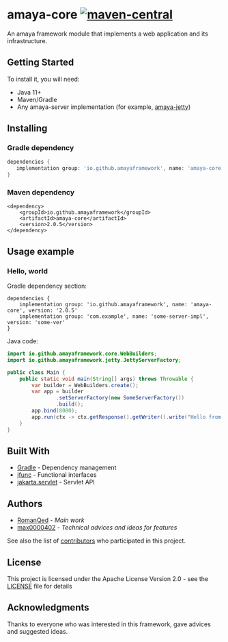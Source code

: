 # amaya-core [![maven-central](https://img.shields.io/maven-central/v/io.github.amayaframework/amaya-core?color=blue)](https://repo1.maven.org/maven2/io/github/amayaframework/amaya-core/)

An amaya framework module that implements a web application and its infrastructure.

## Getting Started

To install it, you will need:

* Java 11+
* Maven/Gradle
* Any amaya-server implementation (for example, [amaya-jetty](https://github.com/AmayaFramework/amaya-jetty))

## Installing

### Gradle dependency

```Groovy
dependencies {
   implementation group: 'io.github.amayaframework', name: 'amaya-core', version: '2.0.5'
}
```

### Maven dependency

```
<dependency>
    <groupId>io.github.amayaframework</groupId>
    <artifactId>amaya-core</artifactId>
    <version>2.0.5</version>
</dependency>
```

## Usage example

### Hello, world

<p>Gradle dependency section:</p>

```Gradle
dependencies {
    implementation group: 'io.github.amayaframework', name: 'amaya-core', version: '2.0.5'
    implementation group: 'com.example', name: 'some-server-impl', version: 'some-ver'
}
```

<p>Java code:</p>

```Java
import io.github.amayaframework.core.WebBuilders;
import io.github.amayaframework.jetty.JettyServerFactory;

public class Main {
    public static void main(String[] args) throws Throwable {
        var builder = WebBuilders.create();
        var app = builder
                .setServerFactory(new SomeServerFactory())
                .build();
        app.bind(8080);
        app.run(ctx -> ctx.getResponse().getWriter().write("Hello from Amaya"));
    }
}
```

## Built With

* [Gradle](https://gradle.org) - Dependency management
* [jfunc](https://github.com/RomanQed/jfunc) - Functional interfaces
* [jakarta.servlet](https://projects.eclipse.org/projects/ee4j.servlet) - Servlet API

## Authors

* [RomanQed](https://github.com/RomanQed) - *Main work*
* [max0000402](https://github.com/max0000402) - *Technical advices and ideas for features*

See also the list of [contributors](https://github.com/AmayaFramework/amaya-core/contributors) who participated
in this project.

## License

This project is licensed under the Apache License Version 2.0 - see the [LICENSE](LICENSE) file for details

## Acknowledgments

Thanks to everyone who was interested in this framework, gave advices and suggested ideas.
